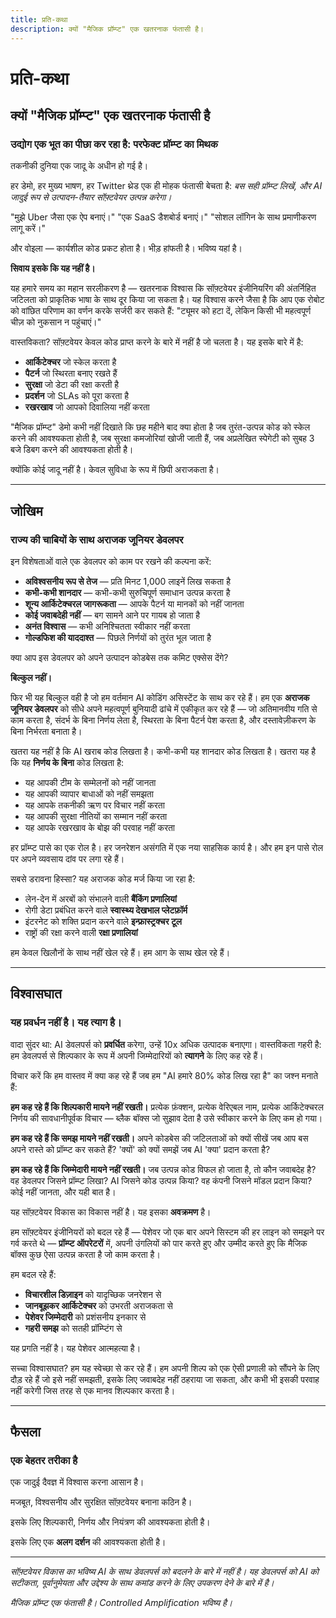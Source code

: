 ```yaml
---
title: प्रति-कथा
description: क्यों "मैजिक प्रॉम्प्ट" एक खतरनाक फंतासी है।
---
```


# प्रति-कथा

## क्यों "मैजिक प्रॉम्प्ट" एक खतरनाक फंतासी है

### उद्योग एक भूत का पीछा कर रहा है: परफेक्ट प्रॉम्प्ट का मिथक

तकनीकी दुनिया एक जादू के अधीन हो गई है।

हर डेमो, हर मुख्य भाषण, हर Twitter थ्रेड एक ही मोहक फंतासी बेचता है: _बस सही प्रॉम्प्ट लिखें, और AI जादुई रूप से उत्पादन-तैयार सॉफ़्टवेयर उत्पन्न करेगा।_

"मुझे Uber जैसा एक ऐप बनाएं।"
"एक SaaS डैशबोर्ड बनाएं।"
"सोशल लॉगिन के साथ प्रमाणीकरण लागू करें।"

और वोइला — कार्यशील कोड प्रकट होता है। भीड़ हांफती है। भविष्य यहां है।

**सिवाय इसके कि यह नहीं है।**

यह हमारे समय का महान सरलीकरण है — खतरनाक विश्वास कि सॉफ़्टवेयर इंजीनियरिंग की अंतर्निहित जटिलता को प्राकृतिक भाषा के साथ दूर किया जा सकता है। यह विश्वास करने जैसा है कि आप एक रोबोट को वांछित परिणाम का वर्णन करके सर्जरी कर सकते हैं: "ट्यूमर को हटा दें, लेकिन किसी भी महत्वपूर्ण चीज़ को नुकसान न पहुंचाएं।"

वास्तविकता? सॉफ़्टवेयर केवल कोड प्राप्त करने के बारे में नहीं है जो चलता है। यह इसके बारे में है:

- **आर्किटेक्चर** जो स्केल करता है
- **पैटर्न** जो स्थिरता बनाए रखते हैं
- **सुरक्षा** जो डेटा की रक्षा करती है
- **प्रदर्शन** जो SLAs को पूरा करता है
- **रखरखाव** जो आपको दिवालिया नहीं करता

"मैजिक प्रॉम्प्ट" डेमो कभी नहीं दिखाते कि छह महीने बाद क्या होता है जब तुरंत-उत्पन्न कोड को स्केल करने की आवश्यकता होती है, जब सुरक्षा कमजोरियां खोजी जाती हैं, जब अप्रलेखित स्पेगेटी को सुबह 3 बजे डिबग करने की आवश्यकता होती है।

क्योंकि कोई जादू नहीं है। केवल सुविधा के रूप में छिपी अराजकता है।

---

## जोखिम

### राज्य की चाबियों के साथ अराजक जूनियर डेवलपर

इन विशेषताओं वाले एक डेवलपर को काम पर रखने की कल्पना करें:

- **अविश्वसनीय रूप से तेज** — प्रति मिनट 1,000 लाइनें लिख सकता है
- **कभी-कभी शानदार** — कभी-कभी सुरुचिपूर्ण समाधान उत्पन्न करता है
- **शून्य आर्किटेक्चरल जागरूकता** — आपके पैटर्न या मानकों को नहीं जानता
- **कोई जवाबदेही नहीं** — बग सामने आने पर गायब हो जाता है
- **अनंत विश्वास** — कभी अनिश्चितता स्वीकार नहीं करता
- **गोल्डफिश की याददाश्त** — पिछले निर्णयों को तुरंत भूल जाता है

क्या आप इस डेवलपर को अपने उत्पादन कोडबेस तक कमिट एक्सेस देंगे?

**बिल्कुल नहीं।**

फिर भी यह बिल्कुल वही है जो हम वर्तमान AI कोडिंग असिस्टेंट के साथ कर रहे हैं। हम एक **अराजक जूनियर डेवलपर** को सीधे अपने महत्वपूर्ण बुनियादी ढांचे में एकीकृत कर रहे हैं — जो अतिमानवीय गति से काम करता है, संदर्भ के बिना निर्णय लेता है, स्थिरता के बिना पैटर्न पेश करता है, और दस्तावेज़ीकरण के बिना निर्भरता बनाता है।

खतरा यह नहीं है कि AI खराब कोड लिखता है। कभी-कभी यह शानदार कोड लिखता है। खतरा यह है कि यह **निर्णय के बिना** कोड लिखता है:

- यह आपकी टीम के सम्मेलनों को नहीं जानता
- यह आपकी व्यापार बाधाओं को नहीं समझता
- यह आपके तकनीकी ऋण पर विचार नहीं करता
- यह आपकी सुरक्षा नीतियों का सम्मान नहीं करता
- यह आपके रखरखाव के बोझ की परवाह नहीं करता

हर प्रॉम्प्ट पासे का एक रोल है। हर जनरेशन असंगति में एक नया साहसिक कार्य है। और हम इन पासे रोल पर अपने व्यवसाय दांव पर लगा रहे हैं।

सबसे डरावना हिस्सा? यह अराजक कोड मर्ज किया जा रहा है:

- लेन-देन में अरबों को संभालने वाली **बैंकिंग प्रणालियां**
- रोगी डेटा प्रबंधित करने वाले **स्वास्थ्य देखभाल प्लेटफ़ॉर्म**
- इंटरनेट को शक्ति प्रदान करने वाले **इन्फ्रास्ट्रक्चर टूल**
- राष्ट्रों की रक्षा करने वाली **रक्षा प्रणालियां**

हम केवल खिलौनों के साथ नहीं खेल रहे हैं। हम आग के साथ खेल रहे हैं।

---

## विश्वासघात

### यह प्रवर्धन नहीं है। यह त्याग है।

वादा सुंदर था: AI डेवलपर्स को **प्रवर्धित** करेगा, उन्हें 10x अधिक उत्पादक बनाएगा। वास्तविकता गहरी है: हम डेवलपर्स से शिल्पकार के रूप में अपनी जिम्मेदारियों को **त्यागने** के लिए कह रहे हैं।

विचार करें कि हम वास्तव में क्या कह रहे हैं जब हम "AI हमारे 80% कोड लिख रहा है" का जश्न मनाते हैं:

**हम कह रहे हैं कि शिल्पकारी मायने नहीं रखती।**
प्रत्येक फ़ंक्शन, प्रत्येक वेरिएबल नाम, प्रत्येक आर्किटेक्चरल निर्णय की सावधानीपूर्वक विचार — ब्लैक बॉक्स जो सुझाव देता है उसे स्वीकार करने के लिए कम हो गया।

**हम कह रहे हैं कि समझ मायने नहीं रखती।**
अपने कोडबेस की जटिलताओं को क्यों सीखें जब आप बस अपने रास्ते को प्रॉम्प्ट कर सकते हैं? 'क्यों' को क्यों समझें जब AI 'क्या' प्रदान करता है?

**हम कह रहे हैं कि जिम्मेदारी मायने नहीं रखती।**
जब उत्पन्न कोड विफल हो जाता है, तो कौन जवाबदेह है? वह डेवलपर जिसने प्रॉम्प्ट लिखा? AI जिसने कोड उत्पन्न किया? वह कंपनी जिसने मॉडल प्रदान किया? कोई नहीं जानता, और यही बात है।

यह सॉफ़्टवेयर विकास का विकास नहीं है। यह इसका **अवक्रमण** है।

हम सॉफ़्टवेयर इंजीनियरों को बदल रहे हैं — पेशेवर जो एक बार अपने सिस्टम की हर लाइन को समझने पर गर्व करते थे — **प्रॉम्प्ट ऑपरेटरों** में, अपनी उंगलियों को पार करते हुए और उम्मीद करते हुए कि मैजिक बॉक्स कुछ ऐसा उत्पन्न करता है जो काम करता है।

हम बदल रहे हैं:

- **विचारशील डिज़ाइन** को यादृच्छिक जनरेशन से
- **जानबूझकर आर्किटेक्चर** को उभरती अराजकता से
- **पेशेवर जिम्मेदारी** को प्रशंसनीय इनकार से
- **गहरी समझ** को सतही प्रॉम्प्टिंग से

यह प्रगति नहीं है। यह पेशेवर आत्महत्या है।

सच्चा विश्वासघात? हम यह स्वेच्छा से कर रहे हैं। हम अपनी शिल्प को एक ऐसी प्रणाली को सौंपने के लिए दौड़ रहे हैं जो इसे नहीं समझती, इसके लिए जवाबदेह नहीं ठहराया जा सकता, और कभी भी इसकी परवाह नहीं करेगी जिस तरह से एक मानव शिल्पकार करता है।

---

## फैसला

### एक बेहतर तरीका है

एक जादुई दैवज्ञ में विश्वास करना आसान है।

मजबूत, विश्वसनीय और सुरक्षित सॉफ़्टवेयर बनाना कठिन है।

इसके लिए शिल्पकारी, निर्णय और नियंत्रण की आवश्यकता होती है।

इसके लिए एक **अलग दर्शन** की आवश्यकता होती है।

<PageCTA
  title="एक अलग रास्ता खोजें"
  subtitle="जानें कि Controlled Amplification कैसे AI को दैवज्ञ से सटीक उपकरण में बदलता है"
  buttonText="हमारा दर्शन पढ़ें"
  buttonLink="/hi/philosophy"
  buttonStyle="secondary"
/>

---

_सॉफ़्टवेयर विकास का भविष्य AI के साथ डेवलपर्स को बदलने के बारे में नहीं है। यह डेवलपर्स को AI को सटीकता, पूर्वानुमेयता और उद्देश्य के साथ कमांड करने के लिए उपकरण देने के बारे में है।_

_मैजिक प्रॉम्प्ट एक फंतासी है। Controlled Amplification भविष्य है।_
